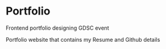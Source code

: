 # Portfolio
Frontend portfolio designing GDSC event


Portfolio website that contains my Resume and Github details
